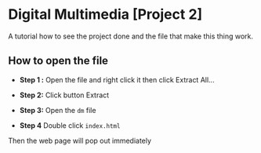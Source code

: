 ﻿# Digital Multimedia [Project 2]

A tutorial how to see the project done and the file that make this thing work.


## How to open the file

- **Step 1 :**
Open the file and right click it then click Extract All...

- **Step 2:**
Click button Extract

- **Step 3:**
Open the `dm` file

- **Step 4**
Double click `index.html`

Then the web page will pop out immediately 
